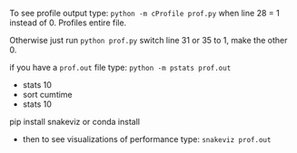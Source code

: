 To see profile output type: `python -m cProfile prof.py` when line 28 = 1 instead of 0. Profiles entire file.

Otherwise just run `python prof.py` switch line 31 or 35 to 1, make the other 0.

if you have a `prof.out` file type: `python -m pstats prof.out`

- stats 10
- sort cumtime
- stats 10

pip install snakeviz or conda install

- then to see visualizations of performance type: `snakeviz prof.out`
